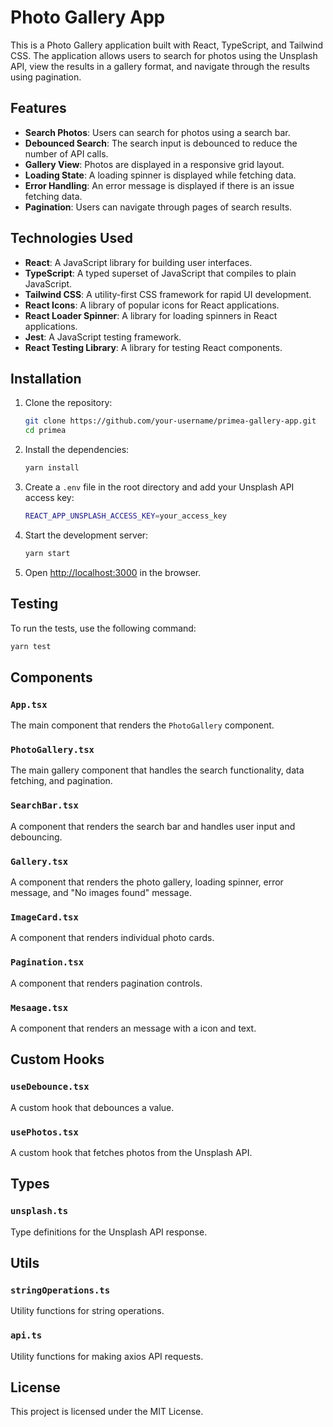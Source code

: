 # Photo Gallery App

This is a Photo Gallery application built with React, TypeScript, and Tailwind CSS. The application allows users to search for photos using the Unsplash API, view the results in a gallery format, and navigate through the results using pagination.

## Features

- **Search Photos**: Users can search for photos using a search bar.
- **Debounced Search**: The search input is debounced to reduce the number of API calls.
- **Gallery View**: Photos are displayed in a responsive grid layout.
- **Loading State**: A loading spinner is displayed while fetching data.
- **Error Handling**: An error message is displayed if there is an issue fetching data.
- **Pagination**: Users can navigate through pages of search results.

## Technologies Used

- **React**: A JavaScript library for building user interfaces.
- **TypeScript**: A typed superset of JavaScript that compiles to plain JavaScript.
- **Tailwind CSS**: A utility-first CSS framework for rapid UI development.
- **React Icons**: A library of popular icons for React applications.
- **React Loader Spinner**: A library for loading spinners in React applications.
- **Jest**: A JavaScript testing framework.
- **React Testing Library**: A library for testing React components.

## Installation

1. Clone the repository:
   ```sh
   git clone https://github.com/your-username/primea-gallery-app.git
   cd primea
   ```
2. Install the dependencies:
   ```sh
   yarn install
   ```
3. Create a `.env` file in the root directory and add your Unsplash API access key:
   ```sh
   REACT_APP_UNSPLASH_ACCESS_KEY=your_access_key
   ```
4. Start the development server:
   ```sh
   yarn start
   ```
5. Open [http://localhost:3000](http://localhost:3000) in the browser.

## Testing

To run the tests, use the following command:

```sh
yarn test
```

## Components

### `App.tsx`

The main component that renders the `PhotoGallery` component.

### `PhotoGallery.tsx`

The main gallery component that handles the search functionality, data fetching, and pagination.

### `SearchBar.tsx`

A component that renders the search bar and handles user input and debouncing.

### `Gallery.tsx`

A component that renders the photo gallery, loading spinner, error message, and "No images found" message.

### `ImageCard.tsx`

A component that renders individual photo cards.

### `Pagination.tsx`

A component that renders pagination controls.

### `Mesaage.tsx`

A component that renders an message with a icon and text.

## Custom Hooks

### `useDebounce.tsx`

A custom hook that debounces a value.

### `usePhotos.tsx`

A custom hook that fetches photos from the Unsplash API.

## Types

### `unsplash.ts`

Type definitions for the Unsplash API response.

## Utils

### `stringOperations.ts`

Utility functions for string operations.

### `api.ts`

Utility functions for making axios API requests.

## License

This project is licensed under the MIT License.
